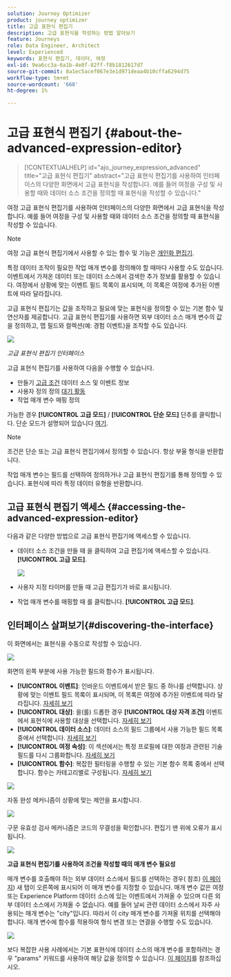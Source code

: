 ```yaml
---
solution: Journey Optimizer
product: journey optimizer
title: 고급 표현식 편집기
description: 고급 표현식을 작성하는 방법 알아보기
feature: Journeys
role: Data Engineer, Architect
level: Experienced
keywords: 표현식 편집기, 데이터, 여정
exl-id: 9ea6cc3a-6a1b-4e8f-82ff-f8b1812617d7
source-git-commit: 8a1ec5acef067e3e1d971deaa4b10cffa6294d75
workflow-type: tm+mt
source-wordcount: '668'
ht-degree: 1%

---
```


# 고급 표현식 편집기 {#about-the-advanced-expression-editor}

>[!CONTEXTUALHELP]
>id="ajo_journey_expression_advanced"
>title="고급 표현식 편집기"
>abstract="고급 표현식 편집기를 사용하여 인터페이스의 다양한 화면에서 고급 표현식을 작성합니다. 예를 들어 여정을 구성 및 사용할 때와 데이터 소스 조건을 정의할 때 표현식을 작성할 수 있습니다."

여정 고급 표현식 편집기를 사용하여 인터페이스의 다양한 화면에서 고급 표현식을 작성합니다. 예를 들어 여정을 구성 및 사용할 때와 데이터 소스 조건을 정의할 때 표현식을 작성할 수 있습니다.

>[!NOTE]
>
>여정 고급 표현식 편집기에서 사용할 수 있는 함수 및 기능은 [개인화 편집기](../../personalization/functions/functions.md).

특정 데이터 조작이 필요한 작업 매개 변수를 정의해야 할 때마다 사용할 수도 있습니다. 이벤트에서 가져온 데이터 또는 데이터 소스에서 검색한 추가 정보를 활용할 수 있습니다. 여정에서 상황에 맞는 이벤트 필드 목록이 표시되며, 이 목록은 여정에 추가된 이벤트에 따라 달라집니다.

고급 표현식 편집기는 값을 조작하고 필요에 맞는 표현식을 정의할 수 있는 기본 함수 및 연산자를 제공합니다. 고급 표현식 편집기를 사용하면 외부 데이터 소스 매개 변수의 값을 정의하고, 맵 필드와 컬렉션(예: 경험 이벤트)을 조작할 수도 있습니다.

![](../assets/journey65.png)

_고급 표현식 편집기 인터페이스_

고급 표현식 편집기를 사용하여 다음을 수행할 수 있습니다.

* 만들기 [고급 조건](../condition-activity.md#about_condition) 데이터 소스 및 이벤트 정보
* 사용자 정의 정의 [대기 활동](../wait-activity.md#custom)
* 작업 매개 변수 매핑 정의

가능한 경우 **[!UICONTROL 고급 모드]** / **[!UICONTROL 단순 모드]** 단추를 클릭합니다. 단순 모드가 설명되어 있습니다 [여기](../condition-activity.md#about_condition).

>[!NOTE]
>
>조건은 단순 또는 고급 표현식 편집기에서 정의할 수 있습니다. 항상 부울 형식을 반환합니다.
>
>작업 매개 변수는 필드를 선택하여 정의하거나 고급 표현식 편집기를 통해 정의할 수 있습니다. 표현식에 따라 특정 데이터 유형을 반환합니다.

## 고급 표현식 편집기 액세스 {#accessing-the-advanced-expression-editor}

다음과 같은 다양한 방법으로 고급 표현식 편집기에 액세스할 수 있습니다.

* 데이터 소스 조건을 만들 때 을 클릭하여 고급 편집기에 액세스할 수 있습니다. **[!UICONTROL 고급 모드]**.

  ![](../assets/journeyuc2_33.png)

* 사용자 지정 타이머를 만들 때 고급 편집기가 바로 표시됩니다.
* 작업 매개 변수를 매핑할 때 를 클릭합니다. **[!UICONTROL 고급 모드]**.

## 인터페이스 살펴보기{#discovering-the-interface}

이 화면에서는 표현식을 수동으로 작성할 수 있습니다.

![](../assets/journey70.png)

화면의 왼쪽 부분에 사용 가능한 필드와 함수가 표시됩니다.

* **[!UICONTROL 이벤트]**: 인바운드 이벤트에서 받은 필드 중 하나를 선택합니다. 상황에 맞는 이벤트 필드 목록이 표시되며, 이 목록은 여정에 추가된 이벤트에 따라 달라집니다. [자세히 보기](../../event/about-events.md)
* **[!UICONTROL 대상]**: 을(를) 드롭한 경우 **[!UICONTROL 대상 자격 조건]** 이벤트에서 표현식에 사용할 대상을 선택합니다. [자세히 보기](../condition-activity.md#using-a-segment)
* **[!UICONTROL 데이터 소스]**: 데이터 소스의 필드 그룹에서 사용 가능한 필드 목록 중에서 선택합니다. [자세히 보기](../../datasource/about-data-sources.md)
* **[!UICONTROL 여정 속성]**: 이 섹션에서는 특정 프로필에 대한 여정과 관련된 기술 필드를 다시 그룹화합니다. [자세히 보기](journey-properties.md)
* **[!UICONTROL 함수]**: 복잡한 필터링을 수행할 수 있는 기본 함수 목록 중에서 선택합니다. 함수는 카테고리별로 구성됩니다. [자세히 보기](functions.md)

![](../assets/journey65.png)

자동 완성 메커니즘이 상황에 맞는 제안을 표시합니다.

![](../assets/journey68.png)

구문 유효성 검사 메커니즘은 코드의 무결성을 확인합니다. 편집기 맨 위에 오류가 표시됩니다.

![](../assets/journey69.png)

**고급 표현식 편집기를 사용하여 조건을 작성할 때의 매개 변수 필요성**

매개 변수를 호출해야 하는 외부 데이터 소스에서 필드를 선택하는 경우( 참조) [이 페이지](../../datasource/external-data-sources.md)) 새 탭이 오른쪽에 표시되어 이 매개 변수를 지정할 수 있습니다. 매개 변수 값은 여정 또는 Experience Platform 데이터 소스에 있는 이벤트에서 가져올 수 있으며 다른 외부 데이터 소스에서 가져올 수 없습니다. 예를 들어 날씨 관련 데이터 소스에서 자주 사용되는 매개 변수는 &quot;city&quot;입니다. 따라서 이 city 매개 변수를 가져올 위치를 선택해야 합니다. 매개 변수에 함수를 적용하여 형식 변경 또는 연결을 수행할 수도 있습니다.

![](../assets/journeyuc2_19.png)

보다 복잡한 사용 사례에서는 기본 표현식에 데이터 소스의 매개 변수를 포함하려는 경우 &quot;params&quot; 키워드를 사용하여 해당 값을 정의할 수 있습니다. [이 페이지](../expression/field-references.md)를 참조하십시오.
